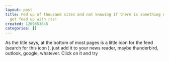 ```yaml
---
layout: post
title: Fed up of thousand sites and not knowing if there is something new? - Then
  get feed up with rss!
created: 1209853845
categories: []
---
```

<p>As the title says, at the bottom of most pages is a little icon for the feed (search for this icon <img alt="" src="misc/feed.png" />), just add it to your news reader, maybe thunderbird, outlook, google, whatever. Click on it and try</p>
